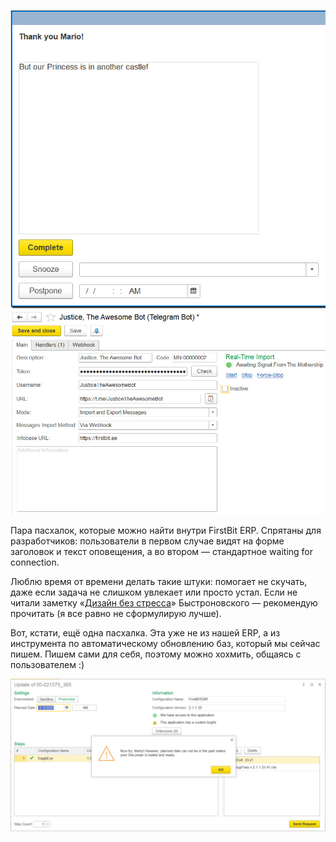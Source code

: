 ﻿![Thank you, Mario!](mario.jpg) ![Awaiting Signal](mothership.jpg)

Пара пасхалок, которые можно найти внутри FirstBit ERP. Спрятаны для разработчиков: пользователи в первом случае видят на форме заголовок и текст оповещения, а во втором — стандартное waiting for connection.

Люблю время от времени делать такие штуки: помогает не скучать, даже если задача не слишком увлекает или просто устал. Если не читали заметку «[Дизайн без стресса](https://collab.ldwg.ru/stressless-design)» Быстроновского — рекомендую прочитать (я все равно не сформулирую лучше).

Вот, кстати, ещё одна пасхалка. Эта уже не из нашей ERP, а из инструмента по автоматическому обновлению баз, который мы сейчас пишем. Пишем сами для себя, поэтому можно хохмить, общаясь с пользователем :)

![Nice try, Marty!](marty.jpg)
